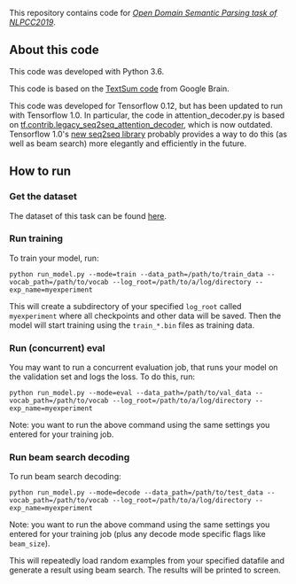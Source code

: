 This repository contains code for  *[Open Domain Semantic Parsing task of NLPCC2019](http://tcci.ccf.org.cn/conference/2019/cfpt.php)*. 


## About this code
This code was developed with Python 3.6.

This code is based on the [TextSum code](https://github.com/tensorflow/models/tree/master/textsum) from Google Brain.

This code was developed for Tensorflow 0.12, but has been updated to run with Tensorflow 1.0.
In particular, the code in attention_decoder.py is based on [tf.contrib.legacy_seq2seq_attention_decoder](https://www.tensorflow.org/api_docs/python/tf/contrib/legacy_seq2seq/attention_decoder), which is now outdated.
Tensorflow 1.0's [new seq2seq library](https://www.tensorflow.org/api_guides/python/contrib.seq2seq#Attention) probably provides a way to do this (as well as beam search) more elegantly and efficiently in the future.

## How to run

### Get the dataset
The dataset of this task can be found [here](https://github.com/msra-nlc/MSParS).

### Run training
To train your model, run:

```
python run_model.py --mode=train --data_path=/path/to/train_data --vocab_path=/path/to/vocab --log_root=/path/to/a/log/directory --exp_name=myexperiment
```

This will create a subdirectory of your specified `log_root` called `myexperiment` where all checkpoints and other data will be saved. Then the model will start training using the `train_*.bin` files as training data.

### Run (concurrent) eval
You may want to run a concurrent evaluation job, that runs your model on the validation set and logs the loss. To do this, run:

```
python run_model.py --mode=eval --data_path=/path/to/val_data --vocab_path=/path/to/vocab --log_root=/path/to/a/log/directory --exp_name=myexperiment
```

Note: you want to run the above command using the same settings you entered for your training job.


### Run beam search decoding
To run beam search decoding:

```
python run_model.py --mode=decode --data_path=/path/to/test_data --vocab_path=/path/to/vocab --log_root=/path/to/a/log/directory --exp_name=myexperiment
```

Note: you want to run the above command using the same settings you entered for your training job (plus any decode mode specific flags like `beam_size`).

This will repeatedly load random examples from your specified datafile and generate a result using beam search. The results will be printed to screen.

